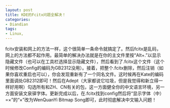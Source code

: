 ```yaml
---
layout: post
title: KDE的Fcitx问题全解决！
categories:
- Diandian
tags:
- Linux, 
---
```

fcitx安装和网上的方法一样，这个很简单一条命令就搞定了。然后fcitx是乱码，网上的方法都不起作用。最简单的解决办法就是在你的主文件里按“Alt+.”以显示隐藏文件（也可以在工具栏选择显示隐藏文件），然后看到了.fcitx这个文件（这个时候修改Config的编码为GB2312没用）。接着，把整个.fcitx删除，然后注销（如果你喜欢重启也可以），你会发现重新有了一个同名文件。这时候再在Kate的编码里面调处GB2312即可！然后在Adept（大家都说它垃圾，但是我觉得和新立得一样好用啊）勾选所有和ZH、CN有关的包，这一方面健全你的中文语言环境，另一方面安装文泉驿字体。更新完成以后，在.fcitx找到config然后将“显示字体（中）=×”的“×”改为WenQuanYi Bitmap Song即可，此时彻底解决中文输入问题！